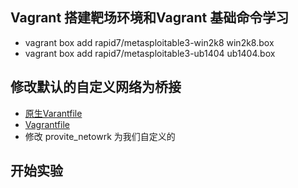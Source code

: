 ## Vagrant 搭建靶场环境和Vagrant 基础命令学习

- vagrant box add rapid7/metasploitable3-win2k8 win2k8.box
- vagrant box add rapid7/metasploitable3-ub1404 ub1404.box 


## 修改默认的自定义网络为桥接
- [原生Varantfile](https://github.com/rapid7/metasploitable3/blob/master/Vagrantfile)
- [Vagrantfile](./Vagrantfile)
- 修改 provite_netowrk 为我们自定义的


## 开始实验

